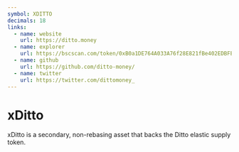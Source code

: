 ```yaml
---
symbol: XDITTO
decimals: 18
links:
  - name: website
    url: https://ditto.money
  - name: explorer
    url: https://bscscan.com/token/0xB0a1DE764A033A76f28E821fBe402EDBFEe937dB
  - name: github
    url: https://github.com/ditto-money/
  - name: twitter
    url: https://twitter.com/dittomoney_
---
```


# xDitto

xDitto is a secondary, non-rebasing asset that backs the Ditto elastic supply token.
